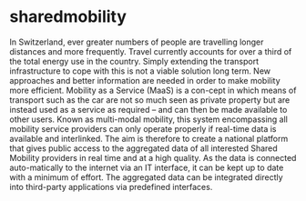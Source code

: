 # sharedmobility
In Switzerland, ever greater numbers of people are travelling longer distances and more frequently. Travel currently accounts for over a third of the total energy use in the country. Simply extending the transport infrastructure to cope with this is not a viable solution long term. New approaches and better information are needed in order to make mobility more efficient. Mobility as a Service (MaaS) is a con-cept in which means of transport such as the car are not so much seen as private property but are instead used as a service as required – and can then be made available to other users. Known as multi-modal mobility, this system encompassing all mobility service providers can only operate properly if real-time data is available and interlinked. The aim is therefore to create a national platform that gives public access to the aggregated data of all interested Shared Mobility providers in real time and at a high quality. As the data is connected auto-matically to the internet via an IT interface, it can be kept up to date with a minimum of effort. The aggregated data can be integrated directly into third-party applications via predefined interfaces.
